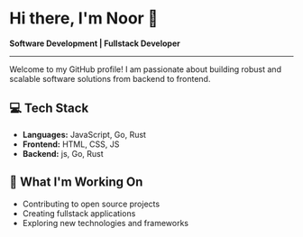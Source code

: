 # Hi there, I'm Noor 👋

**Software Development | Fullstack Developer**

---

Welcome to my GitHub profile! I am passionate about building robust and scalable software solutions from backend to frontend.

## 💻 Tech Stack

- **Languages:** JavaScript, Go, Rust
- **Frontend:** HTML, CSS, JS
- **Backend:** js, Go, Rust

## 🚀 What I'm Working On

- Contributing to open source projects
- Creating fullstack applications
- Exploring new technologies and frameworks
